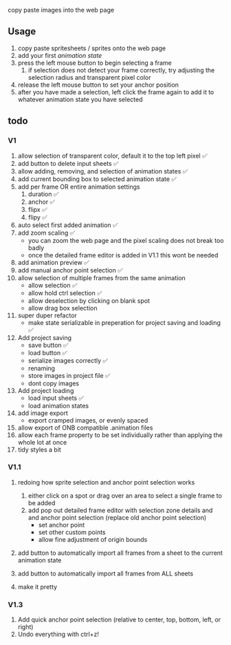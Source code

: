 copy paste images into the web page

## Usage
1. copy paste spritesheets / sprites onto the web page
1. add your first *animation state*
1. press the left mouse button to begin selecting a frame
    1. if selection does not detect your frame correctly, try adjusting the selection radius and transparent pixel color
1. release the left mouse button to set your anchor position
1. after you have made a selection, left click the frame again to add it to whatever animation state you have selected
## todo
### V1
1. allow selection of transparent color, default it to the top left pixel ✅
1. add button to delete input sheets ✅
1. allow adding, removing, and selection of animation states ✅
1. add current bounding box to selected animation state ✅
1. add per frame OR entire animation settings
    1. duration ✅
    1. anchor ✅
    1. flipx ✅
    1. flipy ✅
1. auto select first added animation ✅
1. add zoom scaling ✅
    - you can zoom the web page and the pixel scaling does not break too badly
    - once the detailed frame editor is added in V1.1 this wont be needed
1. add animation preview ✅
1. add manual anchor point selection ✅
1. allow selection of multiple frames from the same animation
    - allow selection ✅
    - allow hold ctrl selection ✅
    - allow deselection by clicking on blank spot
    - allow drag box selection
1. super duper refactor
    - make state serializable in preperation for project saving and loading ✅
1. Add project saving
    - save button ✅
    - load button ✅
    - serialize images correctly ✅
    - renaming
    - store images in project file ✅
    - dont copy images 
1. Add project loading
    - load input sheets ✅
    - load animation states
1. add image export
    - export cramped images, or evenly spaced
1. allow export of ONB compatible .animation files
1. allow each frame property to be set individually rather than applying the whole lot at once
1. tidy styles a bit

### V1.1
1. redoing how sprite selection and anchor point selection works
    1. either click on a spot or drag over an area to select a single frame to be added
    1. add pop out detailed frame editor with selection zone details and and anchor point selection (replace old anchor point selection)
        - set anchor point
        - set other custom points
        - allow fine adjustment of origin bounds

1. add button to automatically import all frames from a sheet to the current animation state
1. add button to automatically import all frames from ALL sheets
1. make it pretty

### V1.3
1. Add quick anchor point selection (relative to center, top, bottom, left, or right)
1. Undo everything with ctrl+z!
